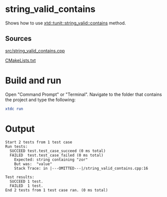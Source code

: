 # string_valid_contains

Shows how to use [xtd::tunit::string_valid::contains](https://gammasoft71.github.io/xtd/reference_guides/latest/classxtd_1_1tunit_1_1string__valid.html#a0799b37471d8dd62f5db65935bcf15a2) method.

## Sources

[src/string_valid_contains.cpp](src/string_valid_contains.cpp)

[CMakeLists.txt](CMakeLists.txt)

# Build and run

Open "Command Prompt" or "Terminal". Navigate to the folder that contains the project and type the following:

```cmake
xtdc run
```

# Output

```
Start 2 tests from 1 test case
Run tests:
  SUCCEED test.test_case_succeed (0 ms total)
  FAILED  test.test_case_failed (0 ms total)
    Expected: string containing "zor"
    But was:  "value"
    Stack Trace: in |---OMITTED---|/string_valid_contains.cpp:16

Test results:
  SUCCEED 1 test.
  FAILED  1 test.
End 2 tests from 1 test case ran. (0 ms total)
```
